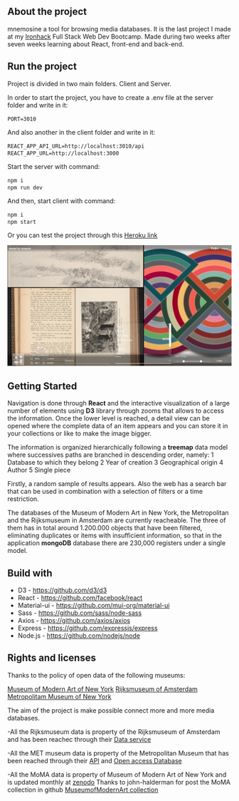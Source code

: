 ## About the project

mnemosine a tool for browsing media databases. It is the last project I made at my [Ironhack](https://www.ironhack.com/) Full Stack Web Dev Bootcamp. Made during two weeks after seven weeks learning about React, front-end and back-end.

## Run the project

Project is divided in two main folders. Client and Server.

In order to start the project, you have to create a .env file at the server folder and write in it:
```
PORT=3010
```

And also another in the client folder and write in it:
```
REACT_APP_API_URL=http://localhost:3010/api
REACT_APP_URL=http://localhost:3000
```

Start the server with command:

```
npm i
npm run dev
```

And then, start client with command:

```
npm i
npm start
```

Or you can test the project through this [Heroku link](http://mn3m0s1n3.herokuapp.com/)

![Main page](/readme-img.png)


## Getting Started

Navigation is done through **React** and the interactive visualization of a large number of elements using **D3** library through zooms that allows to access the information. Once the lower level is reached, a detail view can be opened where the complete data of an item appears and you can store it in your collections or like to make the image bigger.

The information is organized hierarchically following a **treemap** data model where successives paths are branched in descending order, namely:
1 Database to which they belong
2 Year of creation
3 Geographical origin
4 Author
5 Single piece

Firstly, a random sample of results appears. Also the web has a search bar that can be used in combination with a selection of filters or a time restriction.

The databases of the Museum of Modern Art in New York, the Metropolitan and the Rijksmuseum in Amsterdam are currently reacheable. The three of them has in total around 1.200.000 objects that have been filtered, eliminating duplicates or items with insufficient information, so that in the application **mongoDB** database there are 230,000 registers under a single model.


## Build with
* D3 - https://github.com/d3/d3
* React - https://github.com/facebook/react
* Material-ui - https://github.com/mui-org/material-ui
* Sass - https://github.com/sass/node-sass
* Axios - https://github.com/axios/axios
* Express - https://github.com/expressjs/express
* Node.js - https://github.com/nodejs/node

## Rights and licenses

Thanks to the policy of open data of the following museums:

[Museum of Modern Art of New York](https://www.moma.org/)
[Rijksmuseum of Amsterdam](https://www.rijksmuseum.nl/en)
[Metropolitam Museum of New York](https://www.metmuseum.org/)

The aim of the project is make possible connect more and more media databases.

-All the Rijksmuseum data is property of the Rijksmuseum of Amsterdam and has been reachec through their [Data service](https://data.rijksmuseum.nl/?_ga=2.220489181.454717879.1584299510-153362453.1583519026)

-All the MET museum data is property of the Metropolitan Museum that has been reached through their [API](https://www.metmuseum.org/blogs/now-at-the-met/2018/met-collection-api) and [Open access Database](https://github.com/metmuseum/openaccess)

-All the MoMA data is property of Museum of Modern Art of New York and is updated monthly at [zenodo](https://zenodo.org/record/3692811#.Xm59NpNKiRs)
Thanks to john-halderman for post the MoMA collection in github [MuseumofModernArt collection](https://github.com/MuseumofModernArt/collection)
